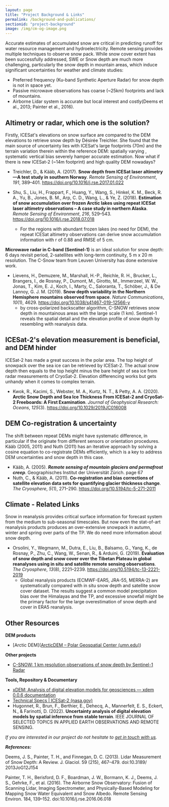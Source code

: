 ```yaml
---
layout: page
title: "Project Background & Links"
permalink: /background-and-publications/
sectionid: "project-background"
image: /img/cm-og-image.png
---
```


Accurate estimates of accumulated snow are critical in predicting runoff for water resource management and hydroelectricity. Remote sensing provides multiple techniques to observe snow pack. While snow cover extent has been successfully addressed, SWE or Snow depth are much more challenging, particularly the snow depth in mountain areas, which induce significant uncertainties for weather and climate studies:

- Preferred frequency (Ku-band Synthetic Aperture Radar) for snow depth is not in space yet.
- Passive microwave observations has coarse (~25km) footprints and lack of mountains.
- Airborne Lidar system is accurate but local interest and costly(Deems et al., 2013; Painter et al., 2016).


## Altimetry or radar, which one is the solution?

Firstly, ICESat's elevations on snow surface are compared to the DEM elevations to retrieve snow depth by Désirée Treichler. She found that the main source of uncertainty lies with ICESat's large footprints (70m) and the terrain variation therein within the reference DEM: spatially varying , systematic vertical bias severely hamper accurate estimation. Now what if there is new ICESat-2 (~14m footprint)  and high quality DEM nowadays?

- Treichler, D., & Kääb, A. (2017). **Snow depth from ICESat laser altimetry—A test study in southern Norway**. *Remote Sensing of Environment*, *191*, 389–401. https://doi.org/10.1016/j.rse.2017.01.022

- Shu, S., Liu, H., Frappart, F., Huang, Y., Wang, S., Hinkel, K. M., Beck, R. A., Yu, B., Jones, B. M., Arp, C. D., Wang, L., & Ye, Z. (2018). **Estimation of snow accumulation over frozen Arctic lakes using repeat ICESat laser altimetry observations – A case study in northern Alaska**. *Remote Sensing of Environment*, *216*, 529–543. https://doi.org/10.1016/j.rse.2018.07.018
  - For the regions with abundant frozen lakes (no need for DEM), the repeat ICESat altimetry observations can derive snow accumulation information with r of 0.88 and RMSE of 5 cm.

**Microwave radar in C-band (Sentinel-1)** is an ideal solution for snow depth: 6 days revisit period, 2-satellites with long-term continuity, 5 m x 20 m resolution. The C-Snow team from Leuven University has done extensive work.

- Lievens, H., Demuzere, M., Marshall, H.-P., Reichle, R. H., Brucker, L., Brangers, I., de Rosnay, P., Dumont, M., Girotto, M., Immerzeel, W. W., Jonas, T., Kim, E. J., Koch, I., Marty, C., Saloranta, T., Schöber, J., & De Lannoy, G. J. M. (2019). **Snow depth variability in the Northern Hemisphere mountains observed from space**. *Nature Communications*, *10*(1), 4629. https://doi.org/10.1038/s41467-019-12566-y
  - by cross-polarized backscatter algorithm, C-SNOW retrieves snow depth in mountainous areas with the large scale (1 km). Sentinel-1 reveals the spatial detail and the elevation profile of snow depth by resembling with reanalysis data.

## ICESat-2's elevation measurement is beneficial, and DEM hinder

ICESat-2 has made a great success in the polar area. The top height of snowpack over the sea ice can be retrieved by ICESat-2. The actual snow depth then equals to the top height minus the bare height of sea ice from radar measurements of CryoSat-2. Elevation differencing works but gets unhandy when it comes to complex terrain.

- Kwok, R., Kacimi, S., Webster, M. A., Kurtz, N. T., & Petty, A. A. (2020). **Arctic Snow Depth and Sea Ice Thickness From ICESat‐2 and CryoSat‐2 Freeboards: A First Examination**. *Journal of Geophysical Research: Oceans*, *125*(3). https://doi.org/10.1029/2019JC016008

## DEM Co-registration & uncertainty 

The shift between repeat DEMs might have systematic difference, in particular if the originate from different sensors or orientation procedures.  Kääb (2005, 2011) and Nuth (2011) has an iterative approach by solving a cosine equation to co-registrate DEMs efficiently, which is a key to address DEM uncertainties and snow depth in this case.

- Kääb, A. (2005). ***Remote sensing of mountain glaciers and permafrost creep***. Geographisches Institut der Universität Zürich. page 67
- Nuth, C., & Kääb, A. (2011). **Co-registration and bias corrections of satellite elevation data sets for quantifying glacier thickness change**. *The Cryosphere*, *5*(1), 271–290. https://doi.org/10.5194/tc-5-271-2011

## Climate - Related Links
Snow in reanalysis provides critical surface information for forecast system from the medium to sub-seasonal timescales. But now even the stat-of-art reanalysis products produces an over-extensive snowpack in autumn, winter and spring over parts of the TP. We do need more information about snow depth.

 * Orsolini, Y., Wegmann, M., Dutra, E., Liu, B., Balsamo, G., Yang, K., de Rosnay, P., Zhu, C., Wang, W., Senan, R., & Arduini, G. (2019). **Evaluation of snow depth and snow cover over the Tibetan Plateau in global reanalyses using in situ and satellite remote sensing observations**. *The Cryosphere*, *13*(8), 2221–2239. https://doi.org/10.5194/tc-13-2221-2019
   * Global reanalysis products (ECMWF-EAR5, JRA-55, MERRA-2) are systematically compared with in situ snow depth and satellite snow cover dataset. The results suggest a common model precipitation bias over the Himalayas and the TP, and excessive snowfall might be the primary factor for the large overestimation of snow depth and cover in ERA5 reanalysis.

## Other Resources

**DEM products**

 * [Arctic DEM]([ArcticDEM – Polar Geospatial Center (umn.edu)](https://www.pgc.umn.edu/data/arcticdem/))

**Other projects**

- [C-SNOW: 1 km resolution observations of snow depth by Sentinel-1 Radar ](https://ees.kuleuven.be/project/c-snow)

**Tools, Repository & Documentary** 

- [xDEM: Analysis of digital elevation models for geosciences — xdem 0.0.6 documentation](https://xdem.readthedocs.io/en/latest/)
- [Technical Specs | ICESat-2 (nasa.gov)](https://icesat-2.gsfc.nasa.gov/science/specs)
- Hugonnet, R., Brun, F., Berthier, E., Dehecq, A., Mannerfelt, E. S., Eckert, N., & Farinotti, D. (2022). **Uncertainty analysis of digital elevation models by spatial inference from stable terrain**.  IEEE JOURNAL OF SELECTED TOPICS IN APPLIED EARTH OBSERVATIONS AND REMOTE SENSING.

_If you are interested in our project do not hesitate to [get in touch with us](/about-us.html/)._



***References:***

Deems, J. S., Painter, T. H., and Finnegan, D. C. (2013). Lidar Measurement of Snow Depth: A Review. J. Glaciol. 59 (215), 467–479. doi:10.3189/ 2013JoG12J154

Painter, T. H., Berisford, D. F., Boardman, J. W., Bormann, K. J., Deems, J. S., Gehrke, F., et al. (2016). The Airborne Snow Observatory: Fusion of Scanning Lidar, Imaging Spectrometer, and Physically-Based Modeling for Mapping Snow Water Equivalent and Snow Albedo. Remote Sensing Environ. 184, 139–152. doi:10.1016/j.rse.2016.06.018
